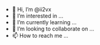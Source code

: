 - 👋 Hi, I’m @ii2vx
- 👀 I’m interested in ...
- 🌱 I’m currently learning ...
- 💞️ I’m looking to collaborate on ...
- 📫 How to reach me ...

<!---
ii2vx/ii2vx is a ✨ special ✨ repository because its `README.md` (this file) appears on your GitHub profile.
You can click the Preview link to take a look at your changes.
--->
